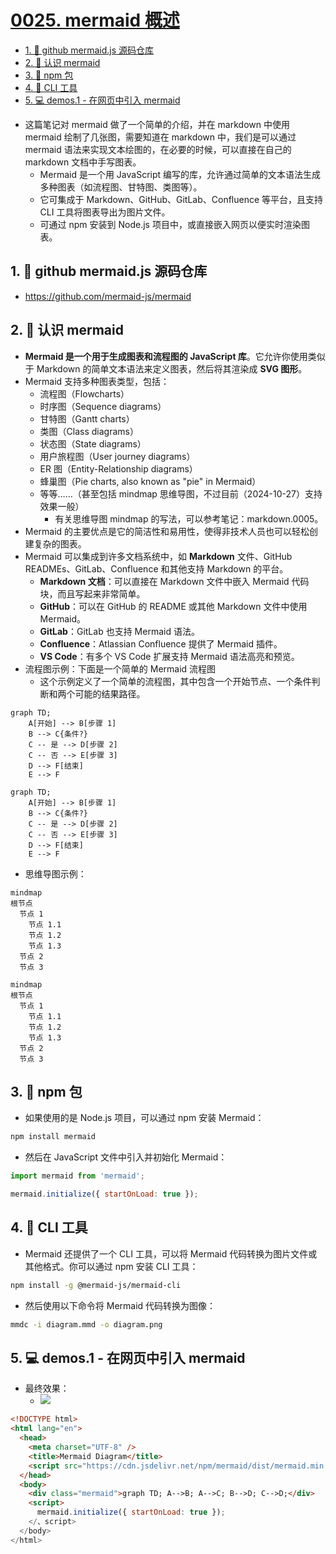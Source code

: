 # [0025. mermaid 概述](https://github.com/Tdahuyou/TNotes.notes/tree/main/notes/0025.%20mermaid%20%E6%A6%82%E8%BF%B0)


<!-- region:toc -->

- [1. 🔗 github mermaid.js 源码仓库](#1--github-mermaidjs-源码仓库)
- [2. 📒 认识 mermaid](#2--认识-mermaid)
- [3. 📒 npm 包](#3--npm-包)
- [4. 📒 CLI 工具](#4--cli-工具)
- [5. 💻 demos.1 - 在网页中引入 mermaid](#5--demos1---在网页中引入-mermaid)

<!-- endregion:toc -->
- 这篇笔记对 mermaid 做了一个简单的介绍，并在 markdown 中使用 mermaid 绘制了几张图，需要知道在 markdown 中，我们是可以通过 mermaid 语法来实现文本绘图的，在必要的时候，可以直接在自己的 markdown 文档中手写图表。
  - Mermaid 是一个用 JavaScript 编写的库，允许通过简单的文本语法生成多种图表（如流程图、甘特图、类图等）。
  - 它可集成于 Markdown、GitHub、GitLab、Confluence 等平台，且支持 CLI 工具将图表导出为图片文件。
  - 可通过 npm 安装到 Node.js 项目中，或直接嵌入网页以便实时渲染图表。

## 1. 🔗 github mermaid.js 源码仓库

- https://github.com/mermaid-js/mermaid

## 2. 📒 认识 mermaid

- **Mermaid 是一个用于生成图表和流程图的 JavaScript 库**。它允许你使用类似于 Markdown 的简单文本语法来定义图表，然后将其渲染成 **SVG 图形**。
- Mermaid 支持多种图表类型，包括：
  - 流程图（Flowcharts）
  - 时序图（Sequence diagrams）
  - 甘特图（Gantt charts）
  - 类图（Class diagrams）
  - 状态图（State diagrams）
  - 用户旅程图（User journey diagrams）
  - ER 图（Entity-Relationship diagrams）
  - 蜂巢图（Pie charts, also known as "pie" in Mermaid）
  - 等等……（甚至包括 mindmap 思维导图，不过目前（2024-10-27）支持效果一般）
    - 有关思维导图 mindmap 的写法，可以参考笔记：markdown.0005。
- Mermaid 的主要优点是它的简洁性和易用性，使得非技术人员也可以轻松创建复杂的图表。
- Mermaid 可以集成到许多文档系统中，如 **Markdown** 文件、GitHub READMEs、GitLab、Confluence 和其他支持 Markdown 的平台。
  - **Markdown 文档**：可以直接在 Markdown 文件中嵌入 Mermaid 代码块，而且写起来非常简单。
  - **GitHub**：可以在 GitHub 的 README 或其他 Markdown 文件中使用 Mermaid。
  - **GitLab**：GitLab 也支持 Mermaid 语法。
  - **Confluence**：Atlassian Confluence 提供了 Mermaid 插件。
  - **VS Code**：有多个 VS Code 扩展支持 Mermaid 语法高亮和预览。
- 流程图示例：下面是一个简单的 Mermaid 流程图
  - 这个示例定义了一个简单的流程图，其中包含一个开始节点、一个条件判断和两个可能的结果路径。

```
graph TD;
    A[开始] --> B[步骤 1]
    B --> C{条件?}
    C -- 是 --> D[步骤 2]
    C -- 否 --> E[步骤 3]
    D --> F[结束]
    E --> F
```
```mermaid
graph TD;
    A[开始] --> B[步骤 1]
    B --> C{条件?}
    C -- 是 --> D[步骤 2]
    C -- 否 --> E[步骤 3]
    D --> F[结束]
    E --> F
```

- 思维导图示例：

```
mindmap
根节点
  节点 1
    节点 1.1
    节点 1.2
    节点 1.3
  节点 2
  节点 3
```
```mermaid
mindmap
根节点
  节点 1
    节点 1.1
    节点 1.2
    节点 1.3
  节点 2
  节点 3
```

## 3. 📒 npm 包

- 如果使用的是 Node.js 项目，可以通过 npm 安装 Mermaid：

```sh
npm install mermaid
```

- 然后在 JavaScript 文件中引入并初始化 Mermaid：

```javascript
import mermaid from 'mermaid';

mermaid.initialize({ startOnLoad: true });
```

## 4. 📒 CLI 工具

- Mermaid 还提供了一个 CLI 工具，可以将 Mermaid 代码转换为图片文件或其他格式。你可以通过 npm 安装 CLI 工具：

```sh
npm install -g @mermaid-js/mermaid-cli
```

- 然后使用以下命令将 Mermaid 代码转换为图像：

```sh
mmdc -i diagram.mmd -o diagram.png
```

## 5. 💻 demos.1 - 在网页中引入 mermaid

- 最终效果：
  - ![](https://cdn.jsdelivr.net/gh/Tdahuyou/imgs@main/2024-10-11-17-52-40.png)

```html
<!DOCTYPE html>
<html lang="en">
  <head>
    <meta charset="UTF-8" />
    <title>Mermaid Diagram</title>
    <script src="https://cdn.jsdelivr.net/npm/mermaid/dist/mermaid.min.js"></script>
  </head>
  <body>
    <div class="mermaid">graph TD; A-->B; A-->C; B-->D; C-->D;</div>
    <script>
      mermaid.initialize({ startOnLoad: true });
    </、script>
  </body>
</html>
```
